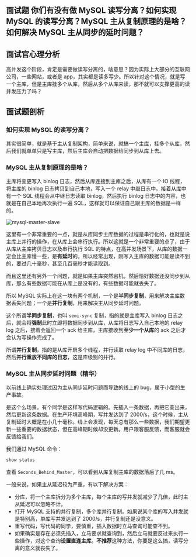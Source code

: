 ## 面试题 你们有没有做 MySQL 读写分离？如何实现 MySQL 的读写分离？MySQL 主从复制原理的是啥？如何解决 MySQL 主从同步的延时问题？

## 面试官心理分析
高并发这个阶段，肯定是需要做读写分离的，啥意思？因为实际上大部分的互联网公司，一些网站，或者是 app，其实都是读多写少。所以针对这个情况，就是写一个主库，但是主库挂多个从库，然后从多个从库来读，那不就可以支撑更高的读并发压力了吗？

## 面试题剖析
### 如何实现 MySQL 的读写分离？
其实很简单，就是基于主从复制架构，简单来说，就搞一个主库，挂多个从库，然后我们就单单只是写主库，然后主库会自动把数据给同步到从库上去。

### MySQL 主从复制原理的是啥？
主库将变更写入 binlog 日志，然后从库连接到主库之后，从库有一个 IO 线程，将主库的 binlog 日志拷贝到自己本地，写入一个 relay 中继日志中。接着从库中有一个 SQL 线程会从中继日志读取 binlog，然后执行 binlog 日志中的内容，也就是在自己本地再次执行一遍 SQL，这样就可以保证自己跟主库的数据是一样的。

![mysql-master-slave](https://github.com/doocs/advanced-java/edit/master/images/mysql-master-slave.png)

这里有一个非常重要的一点，就是从库同步主库数据的过程是串行化的，也就是说主库上并行的操作，在从库上会串行执行。所以这就是一个非常重要的点了，由于从库从主库拷贝日志以及串行执行 SQL 的特点，在高并发场景下，从库的数据一定会比主库慢一些，是**有延时**的。所以经常出现，刚写入主库的数据可能是读不到的，要过几十毫秒，甚至几百毫秒才能读取到。

而且这里还有另外一个问题，就是如果主库突然宕机，然后恰好数据还没同步到从库，那么有些数据可能在从库上是没有的，有些数据可能就丢失了。

所以 MySQL 实际上在这一块有两个机制，一个是**半同步复制**，用来解决主库数据丢失问题；一个是**并行复制**，用来解决主从同步延时问题。

这个所谓**半同步复制**，也叫 `semi-sync` 复制，指的就是主库写入 binlog 日志之后，就会将**强制**此时立即将数据同步到从库，从库将日志写入自己本地的 relay log 之后，接着会返回一个 ack 给主库，主库接收到**至少一个从库**的 ack 之后才会认为写操作完成了。

所谓**并行复制**，指的是从库开启多个线程，并行读取 relay log 中不同库的日志，然后**并行重放不同库的日志**，这是库级别的并行。

### MySQL 主从同步延时问题（精华）
以前线上确实处理过因为主从同步延时问题而导致的线上的 bug，属于小型的生产事故。

是这个么场景。有个同学是这样写代码逻辑的。先插入一条数据，再把它查出来，然后更新这条数据。在生产环境高峰期，写并发达到了 2000/s，这个时候，主从复制延时大概是在小几十毫秒。线上会发现，每天总有那么一些数据，我们期望更新一些重要的数据状态，但在高峰期时候却没更新。用户跟客服反馈，而客服就会反馈给我们。

我们通过 MySQL 命令：
```sql
show status
```
查看 `Seconds_Behind_Master`，可以看到从库复制主库的数据落后了几 ms。

一般来说，如果主从延迟较为严重，有以下解决方案：
- 分库，将一个主库拆分为多个主库，每个主库的写并发就减少了几倍，此时主从延迟可以忽略不计。
- 打开 MySQL 支持的并行复制，多个库并行复制。如果说某个库的写入并发就是特别高，单库写并发达到了 2000/s，并行复制还是没意义。
- 重写代码，写代码的同学，要慎重，插入数据时立马查询可能查不到。
- 如果确实是存在必须先插入，立马要求就查询到，然后立马就要反过来执行一些操作，对这个查询**设置直连主库**。**不推荐**这种方法，你要是这么搞，读写分离的意义就丧失了。
